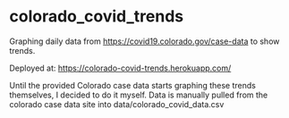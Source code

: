 # colorado_covid_trends
Graphing daily data from https://covid19.colorado.gov/case-data to show trends.

Deployed at: https://colorado-covid-trends.herokuapp.com/

Until the provided Colorado case data starts graphing these trends themselves, I decided to do it myself.
Data is manually pulled from the colorado case data site into data/colorado_covid_data.csv
